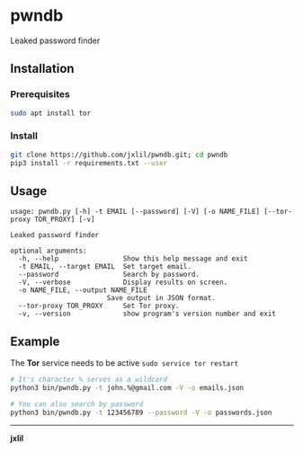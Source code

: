 # pwndb
Leaked password finder

## Installation
### Prerequisites
```bash
sudo apt install tor
```
### Install
```bash
git clone https://github.com/jxlil/pwndb.git; cd pwndb
pip3 install -r requirements.txt --user
```

## Usage
```
usage: pwndb.py [-h] -t EMAIL [--password] [-V] [-o NAME_FILE] [--tor-proxy TOR_PROXY] [-v]

Leaked password finder

optional arguments:
  -h, --help                Show this help message and exit
  -t EMAIL, --target EMAIL  Set target email.
  --password                Search by password.
  -V, --verbose             Display results on screen.
  -o NAME_FILE, --output NAME_FILE
                        Save output in JSON format.
  --tor-proxy TOR_PROXY     Set Tor proxy.
  -v, --version             show program's version number and exit
```

## Example
The **Tor** service needs to be active `sudo service tor restart`
```bash
# It's character % serves as a wildcard
python3 bin/pwndb.py -t john.%@gmail.com -V -o emails.json

# You can also search by password
python3 bin/pwndb.py -t 123456789 --password -V -o passwords.json
```

---

**jxlil**
